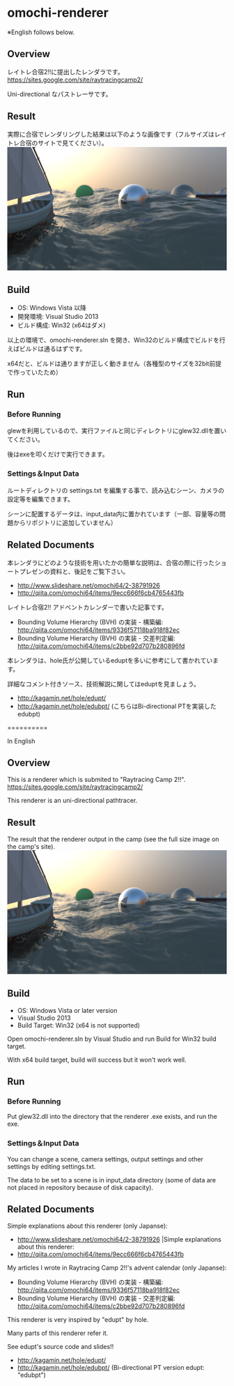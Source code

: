 omochi-renderer
==========

※English follows below.

## Overview
レイトレ合宿2!!に提出したレンダラです。
https://sites.google.com/site/raytracingcamp2/

Uni-directional なパストレーサです。

## Result
実際に合宿でレンダリングした結果は以下のような画像です（フルサイズはレイトレ合宿のサイトで見てください）。
![result](result/omochi-renderer_result_s.png)

## Build
* OS: Windows Vista 以降
* 開発環境: Visual Studio 2013
* ビルド構成: Win32 (x64はダメ)

以上の環境で、omochi-renderer.sln を開き、Win32のビルド構成でビルドを行えばビルドは通るはずです。

x64だと、ビルドは通りますが正しく動きません（各種型のサイズを32bit前提で作っていたため）

## Run
### Before Running
glewを利用しているので、実行ファイルと同じディレクトリにglew32.dllを置いてください。

後はexeを叩くだけで実行できます。

### Settings＆Input Data
ルートディレクトリの settings.txt を編集する事で、読み込むシーン、カメラの設定等を編集できます。

シーンに配置するデータは、input_data内に置かれています（一部、容量等の問題からリポジトリに追加していません）

## Related Documents
本レンダラにどのような技術を用いたかの簡単な説明は、合宿の際に行ったショートプレゼンの資料と、後記をご覧下さい。

* http://www.slideshare.net/omochi64/2-38791926
* http://qiita.com/omochi64/items/9ecc666f6cb4765443fb


レイトレ合宿2!! アドベントカレンダーで書いた記事です。

* Bounding Volume Hierarchy (BVH) の実装 - 構築編: http://qiita.com/omochi64/items/9336f57118ba918f82ec
* Bounding Volume Hierarchy (BVH) の実装 - 交差判定編: http://qiita.com/omochi64/items/c2bbe92d707b280896fd


本レンダラは、hole氏が公開しているeduptを多いに参考にして書かれています。

詳細なコメント付きソース、技術解説に関してはeduptを見ましょう。

* http://kagamin.net/hole/edupt/
* http://kagamin.net/hole/edubpt/ (こちらはBi-directional PTを実装した edubpt)

==========

In English

## Overview
This is a renderer which is submited to "Raytracing Camp 2!!".
https://sites.google.com/site/raytracingcamp2/

This renderer is an uni-directional pathtracer.

## Result
The result that the renderer output in the camp (see the full size image on the camp's site).
![result](result/omochi-renderer_result_s.png)

## Build
* OS: Windows Vista or later version
* Visual Studio 2013
* Build Target: Win32 (x64 is not supported)

Open omochi-renderer.sln by Visual Studio and run Build for Win32 build target.

With x64 build target, build will success but it won't work well.

## Run
### Before Running
Put glew32.dll into the directory that the renderer .exe exists, and run the exe.


### Settings＆Input Data
You can change a scene, camera settings, output settings and other settings by editing settings.txt.

The data to be set to a scene is in input_data directory (some of data are not placed in repository because of disk capacity).

## Related Documents
Simple explanations about this renderer (only Japanse):
* http://www.slideshare.net/omochi64/2-38791926                                                |Simple explanations about this renderer:
* http://qiita.com/omochi64/items/9ecc666f6cb4765443fb 

My articles I wrote in Raytracing Camp 2!!'s advent calendar (only Japanse):
* Bounding Volume Hierarchy (BVH) の実装 - 構築編: http://qiita.com/omochi64/items/9336f57118ba918f82ec
* Bounding Volume Hierarchy (BVH) の実装 - 交差判定編: http://qiita.com/omochi64/items/c2bbe92d707b280896fd


This renderer is very inspired by "edupt" by hole.

Many parts of this renderer refer it. 

See edupt's source code and slides!!

* http://kagamin.net/hole/edupt/
* http://kagamin.net/hole/edubpt/ (Bi-directional PT version edupt: "edubpt")
